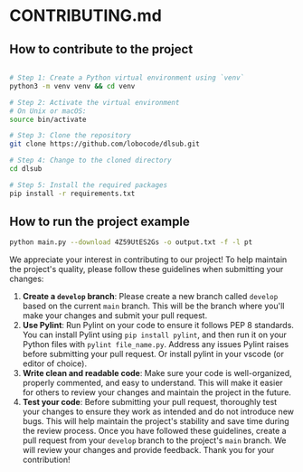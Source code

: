 # CONTRIBUTING.md

## How to contribute to the project

```bash

# Step 1: Create a Python virtual environment using `venv`
python3 -m venv venv && cd venv

# Step 2: Activate the virtual environment
# On Unix or macOS:
source bin/activate

# Step 3: Clone the repository
git clone https://github.com/lobocode/dlsub.git

# Step 4: Change to the cloned directory
cd dlsub

# Step 5: Install the required packages
pip install -r requirements.txt
```

## How to run the project example

```bash
python main.py --download 4Z59UtES2Gs -o output.txt -f -l pt

```

We appreciate your interest in contributing to our project! To help maintain the project's quality, please follow these guidelines when submitting your changes:

1. **Create a `develop` branch**: Please create a new branch called `develop` based on the current `main` branch. This will be the branch where you'll make your changes and submit your pull request.
2. **Use Pylint**: Run Pylint on your code to ensure it follows PEP 8 standards. You can install Pylint using `pip install pylint`, and then run it on your Python files with `pylint file_name.py`. Address any issues Pylint raises before submitting your pull request. Or install pylint in your vscode (or editor of choice).
3. **Write clean and readable code**: Make sure your code is well-organized, properly commented, and easy to understand. This will make it easier for others to review your changes and maintain the project in the future.
4. **Test your code**: Before submitting your pull request, thoroughly test your changes to ensure they work as intended and do not introduce new bugs. This will help maintain the project's stability and save time during the review process.
Once you have followed these guidelines, create a pull request from your `develop` branch to the project's `main` branch. We will review your changes and provide feedback. Thank you for your contribution!
